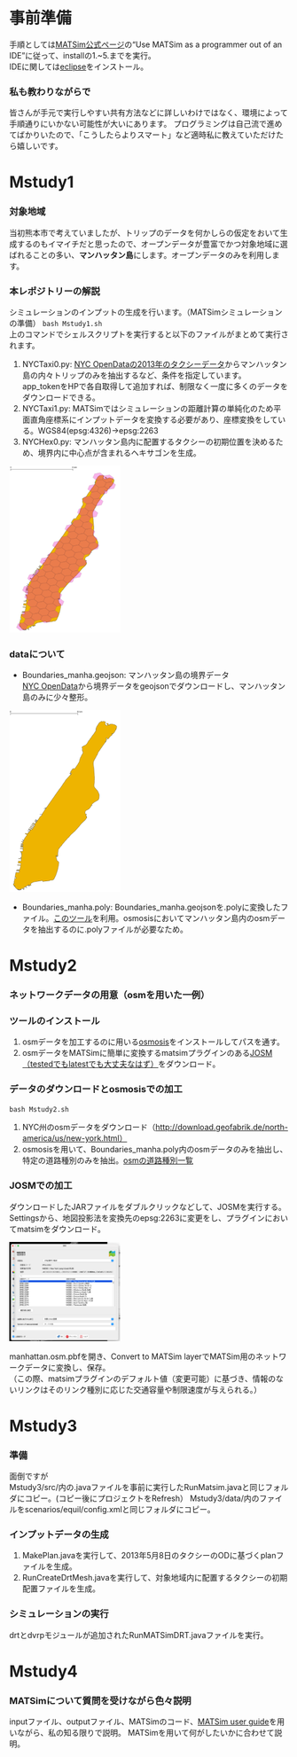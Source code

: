 # 事前準備
手順としては[MATSim公式ページ](https://www.matsim.org/downloads/)の“Use MATSim as a programmer out of an IDE”に従って、installの1.~5.までを実行。  
IDEに関しては[eclipse](https://www.eclipse.org/downloads/)をインストール。
### 私も教わりながらで
皆さんが手元で実行しやすい共有方法などに詳しいわけではなく、環境によって手順通りにいかない可能性が大いにあります。
プログラミングは自己流で進めてばかりいたので、「こうしたらよりスマート」など適時私に教えていただけたら嬉しいです。
# Mstudy1
### 対象地域
当初熊本市で考えていましたが、トリップのデータを何かしらの仮定をおいて生成するのもイマイチだと思ったので、オープンデータが豊富でかつ対象地域に選ばれることの多い、**マンハッタン島**にします。オープンデータのみを利用します。
### 本レポジトリーの解説
シミュレーションのインプットの生成を行います。（MATSimシミュレーションの準備）
`bash Mstudy1.sh`  
上のコマンドでシェルスクリプトを実行すると以下のファイルがまとめて実行されます。
1. NYCTaxi0.py: [NYC OpenDataの2013年のタクシーデータ](https://data.cityofnewyork.us/Transportation/2013-Yellow-Taxi-Trip-Data/7rnv-m532)からマンハッタン島の内々トリップのみを抽出するなど、条件を指定しています。  
app_tokenをHPで各自取得して追加すれば、制限なく一度に多くのデータをダウンロードできる。
2. NYCTaxi1.py: MATSimではシミュレーションの距離計算の単純化のため平面直角座標系にインプットデータを変換する必要があり、座標変換をしている。WGS84(epsg:4326)→epsg:2263
3. NYCHex0.py: マンハッタン島内に配置するタクシーの初期位置を決めるため、境界内に中心点が含まれるヘキサゴンを生成。

<img src="img/img_1.png" width="200"/>

### dataについて
- Boundaries_manha.geojson: マンハッタン島の境界データ  
[NYC OpenData](https://data.cityofnewyork.us/City-Government/Borough-Boundaries/tqmj-j8zm)から境界データをgeojsonでダウンロードし、マンハッタン島のみに少々整形。

<img src="img/img.png" width="200">

- Boundaries_manha.poly: Boundaries_manha.geojsonを.polyに変換したファイル。[このツール](https://github.com/shanghuiyang/geojson2poly)を利用。osmosisにおいてマンハッタン島内のosmデータを抽出するのに.polyファイルが必要なため。

# Mstudy2
### ネットワークデータの用意（osmを用いた一例）
### ツールのインストール
1. osmデータを加工するのに用いる[osmosis](https://github.com/openstreetmap/osmosis/releases/tag/0.48.3)をインストールしてパスを通す。
2. osmデータをMATSimに簡単に変換するmatsimプラグインのある[JOSM（testedでもlatestでも大丈夫なはず）](https://josm.openstreetmap.de/)をダウンロード。
### データのダウンロードとosmosisでの加工
`bash Mstudy2.sh` 
1. NYC州のosmデータをダウンロード（http://download.geofabrik.de/north-america/us/new-york.html）
2. osmosisを用いて、Boundaries_manha.poly内のosmデータのみを抽出し、特定の道路種別のみを抽出。[osmの道路種別一覧](https://wiki.openstreetmap.org/wiki/JA:Key:highway)
### JOSMでの加工
ダウンロードしたJARファイルをダブルクリックなどして、JOSMを実行する。  
Settingsから、地図投影法を変換先のepsg:2263に変更をし、プラグインにおいてmatsimをダウンロード。

<img src="img/img_2.png" width="200">

manhattan.osm.pbfを開き、Convert to MATSim layerでMATSim用のネットワークデータに変換し、保存。    
（この際、matsimプラグインのデフォルト値（変更可能）に基づき、情報のないリンクはそのリンク種別に応じた交通容量や制限速度が与えられる。）

# Mstudy3
### 準備
面倒ですが  
Mstudy3/src/内の.javaファイルを事前に実行したRunMatsim.javaと同じフォルダにコピー。(コピー後にプロジェクトをRefresh）
Mstudy3/data/内のファイルをscenarios/equil/config.xmlと同じフォルダにコピー。
### インプットデータの生成
1. MakePlan.javaを実行して、2013年5月8日のタクシーのODに基づくplanファイルを生成。
2. RunCreateDrtMesh.javaを実行して、対象地域内に配置するタクシーの初期配置ファイルを生成。
### シミュレーションの実行
drtとdvrpモジュールが追加されたRunMATSimDRT.javaファイルを実行。
# Mstudy4
### MATSimについて質問を受けながら色々説明
inputファイル、outputファイル、MATSimのコード、[MATSim user guide](https://www.matsim.org/files/book/partOne-latest.pdf)を用いながら、私の知る限りで説明。
MATSimを用いて何がしたいかに合わせて説明。